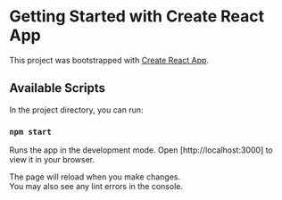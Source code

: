 # Getting Started with Create React App

This project was bootstrapped with [Create React App]().

## Available Scripts

In the project directory, you can run:

### `npm start`

Runs the app in the development mode.
Open [http://localhost:3000] to view it in your browser.

The page will reload when you make changes.\
You may also see any lint errors in the console.



